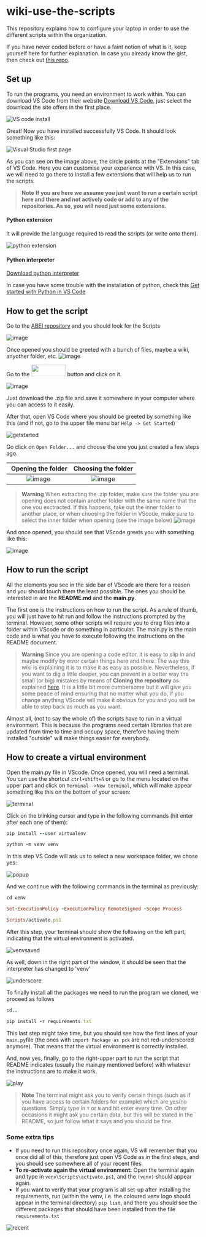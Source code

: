 # wiki-use-the-scripts
This repository explains how to configure your laptop in order to use the different scripts within the organization.

If you have never coded before or have a faint notion of what is it, keep yourself here for further explanation. In case you already know the gist, then check out [this repo](https://github.com/ABEI-Energy/wiki-how-to-git).

## Set up
To run the programs, you need an environment to work within. You can download VS Code from their website [Download VS Code](https://code.visualstudio.com/), just select the download the site offers in the first place.

![VS code install](https://user-images.githubusercontent.com/116873281/200835711-bf44f5b9-e6ca-42e0-95cc-361745b6cded.png)

Great! Now you have installed successfully VS Code. It should look something like this:

![Visual Studio first page](https://user-images.githubusercontent.com/116873281/200892720-0fbc8f0e-ba52-45ce-a516-145a11100b39.png)

As you can see on the image above, the circle points at the "Extensions" tab of VS Code. Here you can customise your experience with VS. In this case, we will need to go there to install a few extensions that will help us to run the scripts.

>**Note** **If you are here we assume you just want to run a certain script here and there and not actively code or add to any of the repositories. As so, you will need just some extensions.**

#### Python extension
It will provide the language required to read the scripts (or write onto them).

![python extension](https://user-images.githubusercontent.com/116873281/200858537-7f164807-9aed-44f7-b664-2d92a1598c82.png)

#### Python interpreter
[Download python interpreter](https://www.python.org/ftp/python/3.11.0/python-3.11.0-amd64.exe)

In case you have some trouble with the installation of python, check this [Get started with Python in VS Code](https://code.visualstudio.com/docs/python/python-tutorial)

## How to get the script

Go to the [ABEI repository](https://github.com/orgs/ABEI-Energy/repositories) and you should look for the Scripts 

![image](https://user-images.githubusercontent.com/116873281/204485747-e9ca02c3-3b2a-4483-8d80-f0df9fb8ecc6.png)

Once opened you should be greeted with a bunch of files, maybe a wiki, anyother folder, etc. 
![image](https://user-images.githubusercontent.com/116873281/204486345-aad4e4d9-5a16-4362-aa0c-93316807dfaa.png)

Go to the <img src="https://user-images.githubusercontent.com/116873281/204487640-694e76ba-66c6-4f86-ba1c-b3e469249cbe.png" width="90" height="30"> button and click on it.

![image](https://user-images.githubusercontent.com/116873281/204489064-20a5d21b-5c22-41d2-a992-5ad66e110f7f.png)

Just download the .zip file and save it somewhere in your computer where you can access to it easily. 

After that, open VS Code where you should be greeted by something like this (and if not, go to the upper file menu bar  ```Help -> Get Started```)

![getstarted](https://user-images.githubusercontent.com/116873281/204485974-cc8e6af1-2b70-4a44-876b-7b3b319f60b2.png)

 Go click on ```Open Folder...``` and choose the one you just created a few steps ago.
 
 &nbsp;Opening the folder       |  Choosing the folder
:-------------------------:|:-------------------------:
![image](https://user-images.githubusercontent.com/116873281/204495379-84fda3f0-b0f0-4a2f-b40a-f42468f1337f.png)|  ![image](https://user-images.githubusercontent.com/116873281/204497056-ecd8773a-c34e-44ba-a3a8-89dfd47c50e8.png)
>**Warning** When extracting the .zip folder, make sure the folder you are opening does not contain another folder with the same name that the one you exctracted. If this happens, take out the inner folder to another place, or when choosing the folder in VScode, make sure to select the inner folder when opening (see the image below)
>![image](https://user-images.githubusercontent.com/116873281/204500091-5b3b4772-2733-4779-b9a0-07a512ac8061.png)

And once opened, you should see that VScode greets you with something like this:

![image](https://user-images.githubusercontent.com/116873281/204500266-9aeac9ac-e80c-4b69-8227-8f3275ce1b31.png)

## How to run the script

All the elements you see in the side bar of VScode are there for a reason and you should touch them the least possible. The ones you should be interested in are the **README.md** and the **main.py**. 

The first one is the instructions on how to run the script. As a rule of thumb, you will just have to hit run and follow the instructions prompted by the terminal. However, some other scripts will require you to drag files into a folder within VScode or do something in particular. The main.py is the main code and is what you have to execute following the instructions on the README document. 

>**Warning** Since you are opening a code editor, it is easy to slip in and maybe modify by error certain things here and there. The way this wiki is explaining it is to make it as easy as possible. Nevertheless, if you want to dig a little deeper, you can prevent in a better way the small (or big) mistakes by means of **Cloning the repository** as explained [here](https://github.com/ABEI-Energy/wiki-how-to-git/blob/master/README.md#how-to-clone). It is a little bit more cumbersome but it will give you some peace of mind ensuring that no matter what you do, if you change anything VScode will make it obvious for you and you will be able to step back as much as you want.

Almost all, (not to say the whole of) the scripts have to run in a virtual environment. This is because the programs need certain libraries that are updated from time to time and occupy space, therefore having them installed "outside" will make things easier for everybody. 

## How to create a virtual environment

Open the main.py file in VScode. Once opened, you will need a terminal. You can use the shortcut ```ctrl+shift+ñ``` or go to the menu located on the upper part and click on ```Terminal-->New terminal```, which will make appear something like this on the bottom of your screen:

![terminal](https://user-images.githubusercontent.com/116873281/200888248-6bd2fece-808c-4915-9b9f-3b944c4fc30e.png)

Click on the blinking cursor and type in the following commands (hit enter after each one of them):
```ruby
pip install --user virtualenv 
```
```ruby
python -m venv venv
```
In this step VS Code will ask us to select a new workspace folder, we chose yes:

![popup](https://user-images.githubusercontent.com/116873281/200890130-00799449-d003-40e6-9cf1-3a01445d66c5.png)

And we continue with the following commands in the terminal as previously:
```ruby
cd venv
```
```ruby
Set-ExecutionPolicy -ExecutionPolicy RemoteSigned -Scope Process
```
```ruby
Scripts/activate.ps1
```
After this step, your terminal should show the following on the left part, indicating that the virtual environment is activated.

![venvsaved](https://user-images.githubusercontent.com/116873281/200893486-ea5ba188-cfa1-4477-82ff-a4baca72d0e7.png)

As well, down in the right part of the window, it should be seen that the interpreter has changed to 'venv'

![underscore ](https://user-images.githubusercontent.com/116873281/200894790-09732c3b-f2b9-477f-9cfc-76de6daffe2b.png)

To finally install all the packages we need to run the program we cloned, we proceed as follows
```ruby
cd..
```
```ruby
pip install -r requirements.txt 
```
This last step might take time, but you should see how the first lines of your ```main.py```file (the ones with ```import Package as pck``` are not red-underscored anymore). That means that the virtual environment is correctly installed. 

And, now yes, finally, go to the right-upper part to run the script that README indicates (usually the main.py mentioned before) with whatever the instructions are to make it work. 

![play](https://user-images.githubusercontent.com/116873281/201102119-f7c563ad-22bd-495e-bb3d-b0dea2a41f4e.png)

>**Note** The terminal might ask you to verify certain things (such as if you have access to certain folders for example) which are yes/no questions. Simply type in ```Y``` or ```N``` and hit enter every time. On other occasions it might ask you certain data, but this will be stated in the README, so just follow what it says and you should be fine.


### Some extra tips 
- If you need to run this repository once again, VS will remember that you once did all of this, therefore just open VS Code as in the first steps, and you should see somewhere all of your recent files.
- **To re-activate again the virtual environment:** Open the terminal again and type in ```venv\Scripts\activate.ps1```, and the ```(venv)``` should appear again.
- If you want to verify that your program is all set-up after installing the requirements, run (within the venv, i.e. the coloured venv logo should appear in the terminal directory) ```pip list```, and there you should see the different packages that should have been installed from the file ```requirements.txt```

![recent](https://user-images.githubusercontent.com/116873281/200894338-8bc435ce-2ac4-4548-9df3-3df14eaa7513.png)




